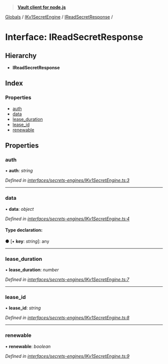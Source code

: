 > **[Vault client for node.js](../README.md)**

[Globals](../globals.md) / [IKv1SecretEngine](../modules/ikv1secretengine.md) / [IReadSecretResponse](ikv1secretengine.ireadsecretresponse.md) /

# Interface: IReadSecretResponse

## Hierarchy

* **IReadSecretResponse**

## Index

### Properties

* [auth](ikv1secretengine.ireadsecretresponse.md#auth)
* [data](ikv1secretengine.ireadsecretresponse.md#data)
* [lease_duration](ikv1secretengine.ireadsecretresponse.md#lease_duration)
* [lease_id](ikv1secretengine.ireadsecretresponse.md#lease_id)
* [renewable](ikv1secretengine.ireadsecretresponse.md#renewable)

## Properties

###  auth

• **auth**: *string*

*Defined in [interfaces/secrets-engines/IKv1SecretEngine.ts:3](https://github.com/theogravity/vault-tacular/blob/c9897f3/src/interfaces/secrets-engines/IKv1SecretEngine.ts#L3)*

___

###  data

• **data**: *object*

*Defined in [interfaces/secrets-engines/IKv1SecretEngine.ts:4](https://github.com/theogravity/vault-tacular/blob/c9897f3/src/interfaces/secrets-engines/IKv1SecretEngine.ts#L4)*

#### Type declaration:

● \[▪ **key**: *string*\]: any

___

###  lease_duration

• **lease_duration**: *number*

*Defined in [interfaces/secrets-engines/IKv1SecretEngine.ts:7](https://github.com/theogravity/vault-tacular/blob/c9897f3/src/interfaces/secrets-engines/IKv1SecretEngine.ts#L7)*

___

###  lease_id

• **lease_id**: *string*

*Defined in [interfaces/secrets-engines/IKv1SecretEngine.ts:8](https://github.com/theogravity/vault-tacular/blob/c9897f3/src/interfaces/secrets-engines/IKv1SecretEngine.ts#L8)*

___

###  renewable

• **renewable**: *boolean*

*Defined in [interfaces/secrets-engines/IKv1SecretEngine.ts:9](https://github.com/theogravity/vault-tacular/blob/c9897f3/src/interfaces/secrets-engines/IKv1SecretEngine.ts#L9)*